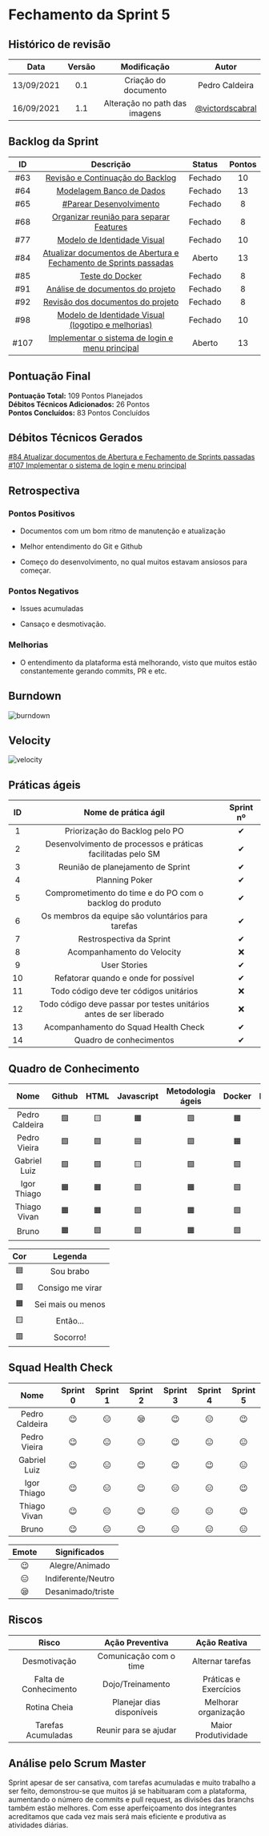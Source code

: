 # Fechamento da Sprint 5

## Histórico de revisão

|  **Data**  | **Versão** |        **Modificação**        |                      **Autor**                       |
| :--------: | :--------: | :---------------------------: | :--------------------------------------------------: |
| 13/09/2021 |    0.1     |     Criação do documento      |                    Pedro Caldeira                    |
| 16/09/2021 |    1.1     | Alteração no path das imagens | [@victordscabral](https://github.com/victordscabral) |

## Backlog da Sprint

| **ID** |                                                          **Descrição**                                                          | **Status** | **Pontos** |
| :----: | :-----------------------------------------------------------------------------------------------------------------------------: | :--------: | :--------: |
|  #63   |                 [Revisão e Continuação do Backlog](https://github.com/fga-eps-mds/2021-1-hospitalar/issues/63)                  |  Fechado   |     10     |
|  #64   |                     [Modelagem Banco de Dados](https://github.com/fga-eps-mds/2021-1-hospitalar/issues/64)                      |  Fechado   |     13     |
|  #65   |                      [#Parear Desenvolvimento](https://github.com/fga-eps-mds/2021-1-hospitalar/issues/65)                      |  Fechado   |     8      |
|  #68   |              [Organizar reunião para separar Features](https://github.com/fga-eps-mds/2021-1-hospitalar/issues/68)              |  Fechado   |     8      |
|  #77   |                    [Modelo de Identidade Visual](https://github.com/fga-eps-mds/2021-1-hospitalar/issues/77)                    |  Fechado   |     10     |
|  #84   | [Atualizar documentos de Abertura e Fechamento de Sprints passadas](https://github.com/fga-eps-mds/2021-1-hospitalar/issues/84) |   Aberto   |     13     |
|  #85   |                          [Teste do Docker](https://github.com/fga-eps-mds/2021-1-hospitalar/issues/88)                          |  Fechado   |     8      |
|  #91   |                 [Análise de documentos do projeto](https://github.com/fga-eps-mds/2021-1-hospitalar/issues/91)                  |  Fechado   |     8      |
|  #92   |                 [Revisão dos documentos do projeto](https://github.com/fga-eps-mds/2021-1-hospitalar/issues/92)                 |  Fechado   |     8      |
|  #98   |        [Modelo de Identidade Visual (logotipo e melhorias)](https://github.com/fga-eps-mds/2021-1-hospitalar/issues/98)         |  Fechado   |     10     |
|  #107  |         [Implementar o sistema de login e menu principal](https://github.com/fga-eps-mds/2021-1-hospitalar/issues/107)          |   Aberto   |     13     |

## Pontuação Final

**Pontuação Total:** 109 Pontos Planejados <br>
**Débitos Técnicos Adicionados:** 26 Pontos <br>
**Pontos Concluídos:** 83 Pontos Concluídos <br>

## Débitos Técnicos Gerados

[#84 Atualizar documentos de Abertura e Fechamento de Sprints passadas](https://github.com/fga-eps-mds/2021-1-hospitalar/issues/84)
<br>
[#107 Implementar o sistema de login e menu principal](https://github.com/fga-eps-mds/2021-1-hospitalar/issues/107)

## Retrospectiva

### Pontos Positivos

- Documentos com um bom ritmo de manutenção e atualização

- Melhor entendimento do Git e Github

- Começo do desenvolvimento, no qual muitos estavam ansiosos para começar.

### Pontos Negativos

- Issues acumuladas

- Cansaço e desmotivação.

### Melhorias

- O entendimento da plataforma está melhorando, visto que muitos estão constantemente gerando commits, PR e etc.

## Burndown

![burndown](https://github.com/fga-eps-mds/2021-1-hospitalar/blob/main/docs/assets/sprints/time_c/sprint_5/Burndown-sprint-5.png?raw=true)

## Velocity

![velocity](https://github.com/fga-eps-mds/2021-1-hospitalar/blob/main/docs/assets/sprints/time_c/sprint_5/Velcity-sprint-5.png?raw=true)

## Práticas ágeis

| ID  |                        Nome de prática ágil                        | Sprint nº |
| :-: | :----------------------------------------------------------------: | :-------: |
|  1  |                   Priorização do Backlog pelo PO                   | &#10004;  |
|  2  |    Desenvolvimento de processos e práticas facilitadas pelo SM     | &#10004;  |
|  3  |                 Reunião de planejamento de Sprint                  | &#10004;  |
|  4  |                           Planning Poker                           | &#10004;  |
|  5  |      Comprometimento do time e do PO com o backlog do produto      | &#10004;  |
|  6  |         Os membros da equipe são voluntários para tarefas          | &#10004;  |
|  7  |                      Restrospectiva da Sprint                      | &#10004;  |
|  8  |                     Acompanhamento do Velocity                     | &#10060;  |
|  9  |                            User Stories                            | &#10004;  |
| 10  |                Refatorar quando e onde for possível                | &#10004;  |
| 11  |               Todo código deve ter códigos unitários               | &#10060;  |
| 12  | Todo código deve passar por testes unitários antes de ser liberado | &#10060;  |
| 13  |                Acompanhamento do Squad Health Check                | &#10004;  |
| 14  |                      Quadro de conhecimentos                       | &#10004;  |

## Quadro de Conhecimento

|      Nome      |  Github   |   HTML    | Javascript | Metodologia ágeis |  Docker   |  Django   |  Mongodb  |
| :------------: | :-------: | :-------: | :--------: | :---------------: | :-------: | :-------: | :-------: |
| Pedro Caldeira | &#129001; | &#129000; | &#128999;  |     &#129001;     | &#128999; | &#129000; | &#129000; |
|  Pedro Vieira  | &#129001; | &#129001; | &#128998;  |     &#129001;     | &#128999; | &#129000; | &#129001; |
|  Gabriel Luiz  | &#129001; | &#129001; | &#129000;  |     &#129001;     | &#129001; | &#129000; | &#129001; |
|  Igor Thiago   | &#128999; | &#128999; | &#129001;  |     &#128999;     | &#129001; | &#129001; | &#129001; |
|  Thiago Vivan  | &#128999; | &#128999; | &#129001;  |     &#128999;     | &#129001; | &#129001; | &#129001; |
|     Bruno      | &#128999; | &#129001; | &#129001;  |     &#128999;     | &#129001; | &#129001; | &#129001; |

|    Cor    |      Legenda      |
| :-------: | :---------------: |
| &#128998; |     Sou brabo     |
| &#129001; | Consigo me virar  |
| &#128999; | Sei mais ou menos |
| &#129000; |     Então...      |
| &#128997; |     Socorro!      |

## Squad Health Check

|      Nome      | Sprint 0  | Sprint 1  | Sprint 2  | Sprint 3  | Sprint 4  | Sprint 5  |
| :------------: | :-------: | :-------: | :-------: | :-------: | :-------: | :-------: |
| Pedro Caldeira | &#128521; | &#128529; | &#128554; | &#128521; | &#128529; | &#128521; |
|  Pedro Vieira  | &#128521; | &#128529; | &#128529; | &#128521; | &#128529; | &#128529; |
|  Gabriel Luiz  | &#128521; | &#128529; | &#128521; | &#128521; | &#128521; | &#128529; |
|  Igor Thiago   | &#128521; | &#128529; | &#128521; | &#128529; | &#128529; | &#128521; |
|  Thiago Vivan  | &#128521; | &#128529; | &#128521; | &#128529; | &#128529; | &#128521; |
|     Bruno      | &#128521; | &#128529; | &#128521; | &#128529; | &#128529; | &#128529; |

|   Emote   |    Significados    |
| :-------: | :----------------: |
| &#128521; |   Alegre/Animado   |
| &#128529; | Indiferente/Neutro |
| &#128554; | Desanimado/triste  |

## Riscos

|       **Risco**       |    **Ação Preventiva**    |   **Ação Reativa**    |
| :-------------------: | :-----------------------: | :-------------------: |
|     Desmotivação      |  Comunicação com o time   |   Alternar tarefas    |
| Falta de Conhecimento |     Dojo/Treinamento      | Práticas e Exercícios |
|     Rotina Cheia      | Planejar dias disponíveis | Melhorar organização  |
|  Tarefas Acumuladas   |   Reunir para se ajudar   |  Maior Produtividade  |

<!-- ## Burndown de Riscos (???) -->

## Análise pelo Scrum Master

Sprint apesar de ser cansativa, com tarefas acumuladas e muito trabalho a ser feito, demonstrou-se que muitos já se habituaram com a plataforma, aumentando o número de commits e pull request, as divisões das branchs também estão melhores. Com esse aperfeiçoamento dos integrantes acreditamos que cada vez mais será mais eficiente e produtiva as atividades diárias.
